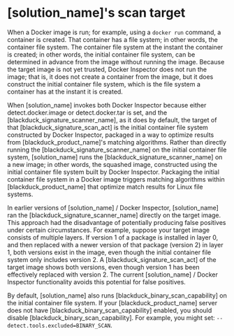 # [solution_name]'s scan target

When a Docker image is run; for example, using a `docker run` command, a container is created. That container has a file system; in other words, the container file system. The container file system at the instant the container is created; in other words, the initial container file system, can be determined in advance from the image without running the image. Because the target image is not yet trusted, Docker Inspector does not run the image; that is, it does not create a container from the image, but it does construct the initial container file system, which is the file system a container has at the instant it is created.

When [solution_name] invokes both Docker Inspector because either detect.docker.image or detect.docker.tar is set, and the [blackduck_signature_scanner_name], as it does by default, the target of that [blackduck_signature_scan_act] is the initial container file system constructed by Docker Inspector, packaged in a way to optimize results from [blackduck_product_name]'s matching algorithms. Rather than directly running the [blackduck_signature_scanner_name] on the initial container file system, [solution_name] runs the [blackduck_signature_scanner_name] on a new image; in other words, the squashed image, constructed using the initial container file system built by Docker Inspector. Packaging the initial container file system in a Docker image triggers matching algorithms within [blackduck_product_name] that optimize match results for Linux file systems.

In earlier versions of [solution_name] / Docker Inspector, [solution_name] ran the [blackduck_signature_scanner_name] directly on the target image. This approach had the disadvantage of potentially producing false positives under certain circumstances. For example, suppose your target image consists of multiple layers. If version 1 of a package is installed in layer 0,
and then replaced with a newer version of that package (version 2) in layer 1, both versions exist in the image, even though the initial container file system only includes version 2. A [blackduck_signature_scan_act] of the target image shows both versions, even though version 1 has been effectively replaced with version 2. The current [solution_name] / Docker Inspector functionality avoids this potential for false positives.

By default, [solution_name] also runs [blackduck_binary_scan_capability] on the initial container file system.
If your [blackduck_product_name] server does not have [blackduck_binary_scan_capability] enabled, you
should disable [blackduck_binary_scan_capability]. For example, you might set: `--detect.tools.excluded=BINARY_SCAN`.
